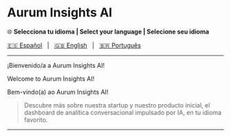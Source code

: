 # Aurum Insights AI

🌐 **Selecciona tu idioma | Select your language | Selecione seu idioma**

[🇪🇸 Español](./README.es.md) &nbsp; | &nbsp; [🇬🇧 English](./README.en.md) &nbsp; | &nbsp; [🇧🇷 Português](./README.pt.md)

---

¡Bienvenido/a a Aurum Insights AI!

Welcome to Aurum Insights AI!

Bem-vindo(a) ao Aurum Insights AI!

> Descubre más sobre nuestra startup y nuestro producto inicial, el dashboard de analítica conversacional impulsado por IA, en tu idioma favorito.

---